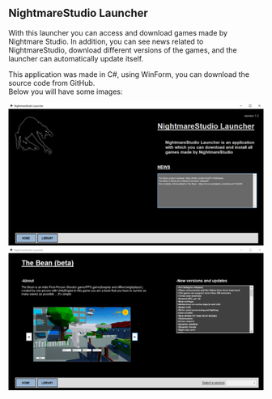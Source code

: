 ## NightmareStudio Launcher <br>
With this launcher you can access and download games made by Nightmare Studio.
In addition, you can see news related to NightmareStudio, download different versions of the games, and the launcher can automatically update itself.

This application was made in C#, using WinForm, you can download the source code from GitHub.<br>
Below you will have some images:<br>

<img src="https://raw.githubusercontent.com/LybraGames/NightmareStudioLauncher-WinForm-.NET-Framework-/master/README_SS/nsl_ss1.png?token=GHSAT0AAAAAACDAPV4VVUJGTHPPO5FWEITYZDPLVIA">
<br>
<img src="https://raw.githubusercontent.com/LybraGames/NightmareStudioLauncher-WinForm-.NET-Framework-/master/README_SS/nsl_ss2.png?token=GHSAT0AAAAAACDAPV4VHBDKGLWSWOC55UEAZDPLWCQ">
